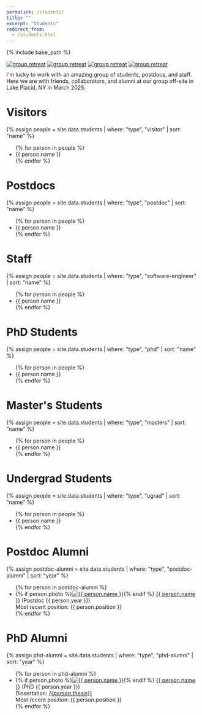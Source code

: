 ```yaml
---
permalink: /students/
title: ""
excerpt: "Students"
redirect_from: 
  - /students.html
---
```

{% include base_path %}

<div class="grid-container">
     <a href="{{ base_path}}/images/lake-placid-1.png"><img class="group" src="{{ base_path }}/images/lake-placid-1-small.png" alt="group retreat" /></a>
     <a href="{{ base_path}}/images/lake-placid-2.png"><img class="group" src="{{ base_path }}/images/lake-placid-2-small.png" alt="group retreat" /></a>
     <a href="{{ base_path}}/images/lake-placid-3.png"><img class="group" src="{{ base_path }}/images/lake-placid-3-small.png" alt="group retreat" /></a>
     <a href="{{ base_path}}/images/lake-placid-4.png"><img class="group" src="{{ base_path }}/images/lake-placid-4-small.png" alt="group retreat" /></a>
</div>
<p style="margin-top:10px;">
I'm lucky to work with an amazing group of students, postdocs, and staff. Here we are with friends, collaborators, and alumni at our group off-site in Lake Placid, NY in March 2025.
</p>
<div style="clear:both;" />

<h1>Visitors</h1>
{% assign people = site.data.students | where: "type", "visitor" | sort: "name" %}
<ul>
{% for person in people %}
<li> {{ person.name }} </li>
{% endfor %}
</ul>

<h1>Postdocs</h1>
{% assign people = site.data.students | where: "type", "postdoc" | sort: "name" %}
<ul>
{% for person in people %}
<li> {{ person.name }} </li>
{% endfor %}
</ul>

<h1>Staff</h1>
{% assign people = site.data.students | where: "type", "software-engineer" | sort: "name" %}
<ul>
{% for person in people %}
<li> {{ person.name }} </li>
{% endfor %}
</ul>

<h1> PhD Students</h1>
{% assign people = site.data.students | where: "type", "phd" | sort: "name" %}
<ul>
{% for person in people %}
<li> {{ person.name }} </li>
{% endfor %}
</ul>

<h1>Master's Students</h1>
{% assign people = site.data.students | where: "type", "masters" | sort: "name" %}
<ul>
{% for person in people %}
<li> {{ person.name }} </li>
{% endfor %}
</ul>

<h1> Undergrad Students </h1>
{% assign people = site.data.students | where: "type", "ugrad"  | sort: "name" %}
<ul>
{% for person in people %}
<li> {{ person.name }} </li>
{% endfor %}
</ul>

<h1>Postdoc Alumni</h1>
{% assign postdoc-alumni = site.data.students | where: "type", "postdoc-alumni" | sort: "year" %}
<ul>
{% for person in postdoc-alumni %}
<li> <div>{% if person.photo %}<a href="{{ person.photo | replace: 'BASE', base_path}}"><img class="alumnus" src="{{ person.photo | replace: 'BASE', base_path }}" alt="{{ person.name }}" /></a>{% endif %}
     <a class="subtle" href="{{ person.url }}">{{ person.name }}</a> (Postdoc {{ person.year }})<br />
     Most recent position: {{ person.position }}</div>
     <div style="clear:both;"></div></li>
{% endfor %}
</ul>

<h1>PhD Alumni</h1>
{% assign phd-alumni = site.data.students | where: "type", "phd-alumni" | sort: "year" %}
<ul>
{% for person in phd-alumni %}
<li> <div>{% if person.photo %}<a href="{{ person.photo | replace: 'BASE', base_path}}"><img class="alumnus" src="{{ person.photo | replace: 'BASE', base_path | replace: '.png', '-small.png' }}" alt="{{ person.name }}" /></a>{% endif %}
          <a class="subtle" href="{{ person.url }}">{{ person.name }}</a> (PhD {{ person.year }})<br />
     Dissertation: <i><a href="{{ person.thesis_url }}">{{person.thesis}}</a></i><br />
     Most recent position: {{ person.position }}</div>
     <div style="clear:both;"></div></li>
{% endfor %}
</ul>
